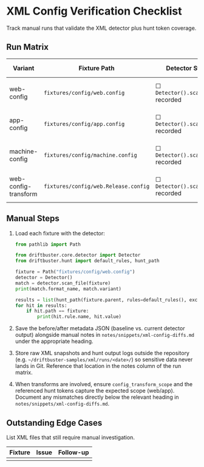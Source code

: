 # XML Config Verification Checklist

Track manual runs that validate the XML detector plus hunt token coverage.

## Run Matrix

| Variant | Fixture Path | Detector Step | Hunt Step | Notes |
|---------|--------------|---------------|-----------|-------|
| web-config | `fixtures/config/web.config` | ☐ `Detector().scan_file` recorded | ☐ `hunt_path` tokens logged | |
| app-config | `fixtures/config/app.config` | ☐ `Detector().scan_file` recorded | ☐ `hunt_path` tokens logged | |
| machine-config | `fixtures/config/machine.config` | ☐ `Detector().scan_file` recorded | ☐ `hunt_path` tokens logged | |
| web-config-transform | `fixtures/config/web.Release.config` | ☐ `Detector().scan_file` recorded | ☐ `hunt_path` tokens logged | |

## Manual Steps

1. Load each fixture with the detector:

   ```python
   from pathlib import Path

   from driftbuster.core.detector import Detector
   from driftbuster.hunt import default_rules, hunt_path

   fixture = Path("fixtures/config/web.config")
   detector = Detector()
   match = detector.scan_file(fixture)
   print(match.format_name, match.variant)

   results = list(hunt_path(fixture.parent, rules=default_rules(), exclude_patterns=["*.json"]))
   for hit in results:
       if hit.path == fixture:
           print(hit.rule.name, hit.value)
   ```

2. Save the before/after metadata JSON (baseline vs. current detector output)
   alongside manual notes in `notes/snippets/xml-config-diffs.md` under the
   appropriate heading.
3. Store raw XML snapshots and hunt output logs outside the repository (e.g.
   `~/driftbuster-samples/xml/runs/<date>/`) so sensitive data never lands in
   Git. Reference that location in the notes column of the run matrix.
4. When transforms are involved, ensure `config_transform_scope` and the
   referenced hunt tokens capture the expected scope (web/app). Document any
   mismatches directly below the relevant heading in
   `notes/snippets/xml-config-diffs.md`.

## Outstanding Edge Cases

List XML files that still require manual investigation.

| Fixture | Issue | Follow-up |
|---------|-------|-----------|
| | | |
